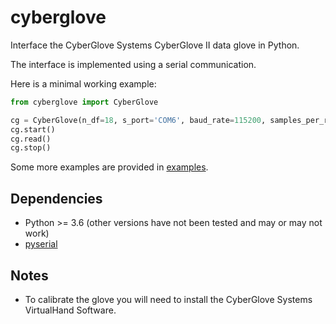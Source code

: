 # cyberglove
Interface the CyberGlove Systems CyberGlove II data glove in Python.

The interface is implemented using a serial communication.

Here is a minimal working example:

```python
from cyberglove import CyberGlove

cg = CyberGlove(n_df=18, s_port='COM6', baud_rate=115200, samples_per_read=1)
cg.start()
cg.read()
cg.stop()
```

Some more examples are provided in [examples](examples).

## Dependencies
* Python >= 3.6 (other versions have not been tested and may or may not work)
* [pyserial](https://pythonhosted.org/pyserial/) 

## Notes
* To calibrate the glove you will need to install the CyberGlove Systems VirtualHand Software.
